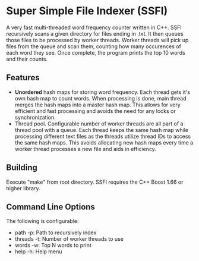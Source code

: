 # Super Simple File Indexer (SSFI)
A very fast multi-threaded word frequency counter written in C++. SSFI recursively scans a given directory for files ending in .txt. It then queues those files to be processed by worker threads. Worker threads will pick up files from the queue and scan them, counting how many occurences of each word they see. Once complete, the program prints the top 10 words and their counts.

## Features
* __Unordered__ hash maps for storing word frequency. Each thread gets it's own hash map to count words. When processing is done, main thread merges the hash maps into a master hash map. This allows for very efficient and fast processing and avoids the need for any locks or synchronization. 
* Thread pool. Configurable number of worker threads are all part of a thread pool with a queue. Each thread keeps the same hash map while processing different text files as the threads utilize thread IDs to access the same hash maps. This avoids allocating new hash maps every time a worker thread processes a new file and aids in efficiency.

## Building
Execute "make" from root directory. 
SSFI requires the C++ Boost 1.66 or higher library.

## Command Line Options
The following is configurable:
* path -p: Path to recursively index
* threads -t: Number of worker threads to use
* words -w: Top N words to print
* help -h: Help menu
